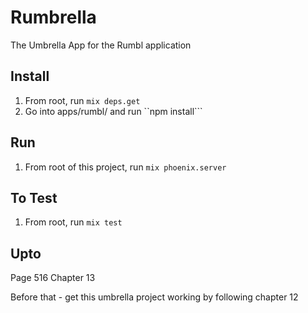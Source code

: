 # Rumbrella

The Umbrella App for the Rumbl application

## Install

1. From root, run ```mix deps.get```
2. Go into apps/rumbl/ and run ``npm install```

## Run

1. From root of this project, run ```mix phoenix.server```

## To Test

1. From root, run ```mix test```

## Upto
Page 516
Chapter 13

Before that - get this umbrella project working by following chapter 12